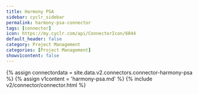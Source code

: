 ```yaml
---
title: Harmony PSA
sidebar: cyclr_sidebar
permalink: harmony-psa-connector
tags: [connector]
icon: https://my.cyclr.com/api/ConnectorIcon/6044
default_header: false
category: Project Management
categories: [Project Management]
showv1content: false
---
```

{% assign connectordata = site.data.v2.connectors.connector-harmony-psa %}
{% assign v1content = 'harmony-psa.md' %}
{% include v2/connector/connector.html %}	